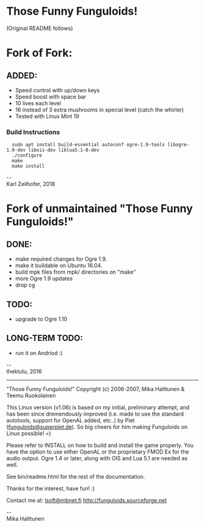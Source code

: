 # Those Funny Funguloids!

(Original README follows)

# Fork of Fork:
## ADDED:
* Speed control with up/down keys
* Speed boost with space bar
* 10 lives each level
* 16 instead of 3 extra mushrooms in special level (catch the whirler)
* Tested with Linux Mint 19

### Build Instructions

```
  sudo apt install build-essential autoconf ogre-1.9-tools libogre-1.9-dev libois-dev liblua5.1-0-dev 
  ./configure
  make
  make install
```

--  
Karl Zeilhofer, 2018


# Fork of unmaintained "Those Funny Funguloids!"

## DONE:
 * make required changes for Ogre 1.9.
 * make it buildable on Ubuntu 16.04.
 * build mpk files from mpk/ directories on "make"
 * more Ogre 1.9 updates
 * drop cg

## TODO:
 * upgrade to Ogre 1.10

## LONG-TERM TODO:
  * run it on Andriod :)

--  
thektulu, 2016

***

"Those Funny Funguloids!"
Copyright (c) 2006-2007, Mika Halttunen & Teemu Ruokolainen

This Linux version (v1.06) is based on my initial, preliminary attempt, and has
been since dremendously improved (i.e. made to use the standard autotools,
support for OpenAL added, etc..) by Piet (<funguloids@superpiet.de>). So big
cheers for him making Funguloids on Linux possible! =)

Please refer to INSTALL on how to build and install the game properly. You have
the option to use either OpenAL or the proprietary FMOD Ex for the audio output.
Ogre 1.4 or later, along with OIS and Lua 5.1 are needed as well.

See bin/readme.html for the rest of the documentation.


Thanks for the interest, have fun! :)


Contact me at: lsoft@mbnet.fi
http://funguloids.sourceforge.net

--  
Mika Halttunen
